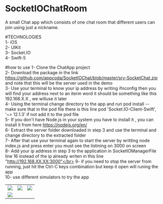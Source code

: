 # SocketIOChatRoom
A small Chat app which consists of one chat room that different users can join using just a nickname. 

#TECHNOLOGIES</br>
1- iOS</br>
2- UIKit</br>
3- Socket.IO</br>
4- Swift-5</br>

#how to use 
1- Clone the ChatApp project</br>
2- Download the package in the link https://github.com/appcoda/SocketIOChat/blob/master/srv-SocketChat.zip and note thst this will be the server used in the demo</br>
3- Use your terminal to know your ip address by writing ifnconfig then you will find your address next to an iterm word it should be something like this 192.168.X.X , we willuse it later</br>
4- Using the terminal change directory to the app and run pod install -- make sure that in the pod file there is this line pod 'Socket.IO-Client-Swift', '~> 12.1.3' if not add it to the pod file</br>
5- If you don't have Node.js in your system you have to install it , you can install it from here https://nodejs.org/en/</br>
6- Extract the server folder downloaded in step 3 and use the terminal and change directory to the extracted folder</br>
7- After that use your terminal again to start the server by writting node index.js and press enter you must see the listining on 3000 on screen</br>
8- Add your ip address in step 3 to the application in SocketIOManagerFile line 16 instead of the ip already writen in this line "http://192.168.XX.XX:3000"</br>
9- if you need to stop the server from running, just hit the Ctrl-C keys combination but keep it open will runing the app</br>
10- use different simulators to try the app</br>

<table>
  <tr>
    <td>
       <img src="https://user-images.githubusercontent.com/97159439/190488785-e7bdeebf-f46c-4564-89fb-fda66369e136.png"> </img>
    </td>
   <td>
      <img src="https://user-images.githubusercontent.com/97159439/190490633-113c5ae5-6366-45bb-8c24-2a007ac66612.png"></img>
   </td>
    <td>
       <img src="https://user-images.githubusercontent.com/97159439/190490098-0482c2e5-239b-4ecf-9613-0b5be66149c4.png"></img>
    </td>
  </tr>
   <tr>
    <td>
       <img src="https://user-images.githubusercontent.com/97159439/190490168-95de34ef-9e8b-4212-9533-5016425c3656.png"></img>
    </td>
  </tr>
</table>

